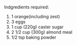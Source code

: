 Indgredients required:
1. 1 orange(including zest)
2. 3 eggs
3. 1 cup (220g) caster sugar
4. 2 1/2 cup (300g) almond meal
5. 1/2 tsp baking powder